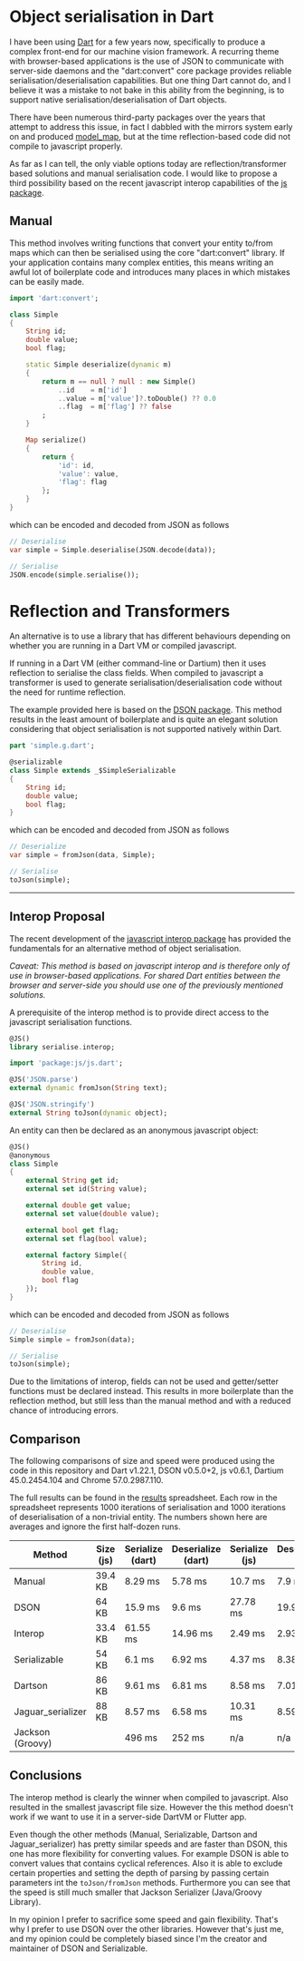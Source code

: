 # Object serialisation in Dart

I have been using [Dart](https://www.dartlang.org/) for a few years now, specifically to produce a complex front-end for our machine vision framework. A recurring theme 
with browser-based applications is the use of JSON to communicate with server-side daemons and the "dart:convert" core package provides reliable 
serialisation/deserialisation capabilities. But one thing Dart cannot do, and I believe it was a mistake to not bake in this ability from the 
beginning, is to support native serialisation/deserialisation of Dart objects.

There have been numerous third-party packages over the years that attempt to address this issue, in fact I dabbled with the mirrors system 
early on and produced [model_map](http://pub.dartlang.org/packages/model_map), but at the time reflection-based code did not compile to javascript properly.

As far as I can tell, the only viable options today are reflection/transformer based solutions and manual serialisation code. I would like to 
propose a third possibility based on the recent javascript interop capabilities of the [js package](https://pub.dartlang.org/packages/js).

## Manual

This method involves writing functions that convert your entity to/from maps which can then be serialised using the core "dart:convert" 
library. If your application contains many complex entities, this means writing an awful lot of boilerplate code and introduces many places 
in which mistakes can be easily made.

```dart
import 'dart:convert';

class Simple
{
    String id;
    double value;
    bool flag;

    static Simple deserialize(dynamic m)
    {
        return m == null ? null : new Simple()
            ..id    = m['id']
            ..value = m['value']?.toDouble() ?? 0.0
            ..flag  = m['flag'] ?? false
        ;
    }

    Map serialize()
    {
        return {
            'id': id,
            'value': value,
            'flag': flag
        };
    }
}
```

which can be encoded and decoded from JSON as follows 

```dart
// Deserialise
var simple = Simple.deserialise(JSON.decode(data));

// Serialise
JSON.encode(simple.serialise());
```

# Reflection and Transformers

An alternative is to use a library that has different behaviours depending on whether you are running in a Dart VM or compiled javascript.

If running in a Dart VM (either command-line or Dartium) then it uses reflection to serialise the class fields. When compiled to javascript 
a transformer is used to generate serialisation/deserialisation code without the need for runtime reflection.

The example provided here is based on the [DSON package](https://pub.dartlang.org/packages/dson). This method results in the least amount of 
boilerplate and is quite an elegant solution considering that object serialisation is not supported natively within Dart.

```dart
part 'simple.g.dart';

@serializable
class Simple extends _$SimpleSerializable
{
    String id;
    double value;
    bool flag;
}
```

which can be encoded and decoded from JSON as follows

```dart
// Deserialize
var simple = fromJson(data, Simple);

// Serialise
toJson(simple);
```

---
Interop Proposal
----------------

The recent development of the [javascript interop package](https://pub.dartlang.org/packages/js) has provided the fundamentals 
for an alternative method of object serialisation.

_Caveat: This method is based on javascript interop and is therefore only of use in browser-based applications. For shared Dart 
entities between the browser and server-side you should use one of the previously mentioned solutions._

A prerequisite of the interop method is to provide direct access to the javascript serialisation functions.

```dart
@JS()
library serialise.interop;

import 'package:js/js.dart';

@JS('JSON.parse')
external dynamic fromJson(String text);

@JS('JSON.stringify')
external String toJson(dynamic object);
```

An entity can then be declared as an anonymous javascript object:

```dart
@JS()
@anonymous
class Simple
{
    external String get id;
    external set id(String value);

    external double get value;
    external set value(double value);

    external bool get flag;
    external set flag(bool value);

    external factory Simple({
        String id,
        double value,
        bool flag
    });
}
```

which can be encoded and decoded from JSON as follows

```dart
// Deserialise
Simple simple = fromJson(data);

// Serialise
toJson(simple);
```

Due to the limitations of interop, fields can not be used and getter/setter functions must be declared instead. 
This results in more boilerplate than the reflection method, but still less than the manual method and with a reduced 
chance of introducing errors.

## Comparison

The following comparisons of size and speed were produced using the code in this repository and Dart v1.22.1, DSON v0.5.0+2,
js v0.6.1, Dartium 45.0.2454.104 and Chrome 57.0.2987.110.

The full results can be found in the [results](results/results.ods) spreadsheet. Each row in the spreadsheet represents 1000 
iterations of serialisation and 1000 iterations of deserialisation of a non-trivial entity. The numbers shown here are averages
and ignore the first half-dozen runs. 

| Method        | Size (js) | Serialize (dart) | Deserialize (dart) | Serialize (js) | Deserialize (js) |
| ------------- | --------- | ---------------- | ------------------ | -------------- | ---------------- |
| Manual        | 39.4 KB   | 8.29 ms          | 5.78 ms            | 10.7 ms        | 7.9 ms           |
| DSON          | 64 KB     | 15.9 ms          | 9.6 ms             | 27.78 ms       | 19.99 ms         |
| Interop       | 33.4 KB   | 61.55 ms         | 14.96 ms           | 2.49 ms        | 2.93 ms          |
| Serializable  | 54 KB     | 6.1 ms           | 6.92 ms            | 4.37 ms        | 8.38 ms          |
| Dartson       | 86 KB     | 9.61 ms          | 6.81 ms            | 8.58 ms        | 7.01 ms          |
| Jaguar_serializer | 88 KB | 8.57 ms          | 6.58 ms            | 10.31 ms       | 8.59 ms          |
| Jackson (Groovy) |        | 496 ms           | 252 ms             | n/a            | n/a              |


## Conclusions

The interop method is clearly the winner when compiled to javascript. Also resulted in
 the smallest javascript file size. However the this method doesn't work if we want to use it in a
 server-side DartVM or Flutter app.

Even though the other methods (Manual, Serializable, Dartson and Jaguar_serializer) has pretty similar speeds and
are faster than DSON, this one has more flexibility for converting values. For example DSON is able to convert values
that contains cyclical references. Also it is able to exclude certain properties and setting the depth of parsing by
passing certain parameters int the `toJson/fromJson` methods. Furthermore you can see that the speed is still much
smaller that Jackson Serializer (Java/Groovy Library).

In my opinion I prefer to sacrifice some speed and gain flexibility. That's why I prefer to use DSON over the other
libraries. However that's just me, and my opinion could be completely biased since I'm the creator and maintainer of
DSON and Serializable.
